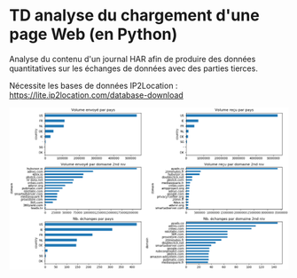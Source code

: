 # TD analyse du chargement d'une page Web (en Python)

Analyse du contenu d'un journal HAR afin de produire des données quantitatives sur les échanges de données avec des parties tierces.

Nécessite les bases de données IP2Location : https://lite.ip2location.com/database-download

![This is an image](https://github.com/cunchem/TD_analyse_chargement_HTTP/blob/main/Figures/Plots.png)
